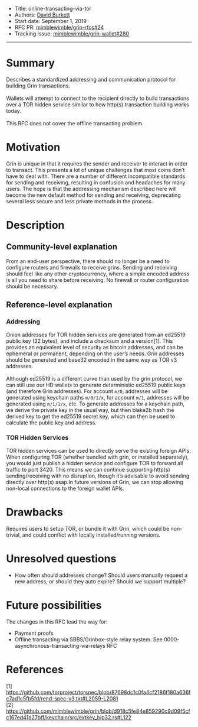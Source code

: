 
- Title: online-transacting-via-tor
- Authors: [David Burkett](mailto:davidburkett38@gmail.com)
- Start date: September 1, 2019
- RFC PR: [mimblewimble/grin-rfcs#24](https://github.com/mimblewimble/grin-rfcs/pull/24) 
- Tracking issue: [mimblewimble/grin-wallet#280](https://github.com/mimblewimble/grin-wallet/issues/280)

---

# Summary
Describes a standardized addressing and communication protocol for building Grin transactions.<br/><br/>
Wallets will attempt to connect to the recipient directly to build transactions over a TOR hidden service similar to how http(s) transaction building works today.<br/><br/>
This RFC does not cover the offline transacting problem.

# Motivation
Grin is unique in that it requires the sender and receiver to interact in order to transact. This presents a lot of unique challenges that most coins don’t have to deal with. There are a number of different incompatible standards for sending and receiving, resulting in confusion and headaches for many users. The hope is that the addressing mechanism described here will become the new default method for sending and receiving, deprecating several less secure and less private methods in the process.

# Description
## Community-level explanation
From an end-user perspective, there should no longer be a need to configure routers and firewalls to receive grins. Sending and receiving should feel like any other cryptocurrency, where a simple encoded address is all you need to share before receiving. No firewall or router configuration should be necessary.

## Reference-level explanation
### Addressing
Onion addresses for TOR hidden services are generated from an ed25519 public key (32 bytes), and include a checksum and a version[1]. This provides an equivalent level of security as bitcoin addresses, and can be ephemeral or permanent, depending on the user’s needs. Grin addresses should be generated and base32 encoded in the same way as TOR v3 addresses.<br/><br/>
Although ed25519 is a different curve than used by the grin protocol, we can still use our HD wallets to generate deterministic ed25519 public keys (and therefore Grin addresses). For account `m/0`, addresses will be generated using keychain paths `m/0/1/x`, for account `m/1`, addresses will be generated using `m/1/1/x`, etc. To generate addresses for a keychain path, we derive the private key in the usual way, but then blake2b hash the derived key to get the ed25519 secret key, which can then be used to calculate the public key and address.

### TOR Hidden Services
TOR hidden services can be used to directly serve the existing foreign APIs. When configuring TOR (whether bundled with grin, or installed separately), you would just publish a hidden service and configure TOR to forward all traffic to port 3420. This means we can continue supporting http(s) sending/receiving with no disruption, though it’s advisable to avoid sending directly over http(s) asap.In future versions of Grin, we can stop allowing non-local connections to the foreign wallet APIs.

# Drawbacks
Requires users to setup TOR, or bundle it with Grin, which could be non-trivial, and could conflict with locally installed/running versions.

# Unresolved questions
* How often should addresses change? Should users manually request a new address, or should they auto expire? Should we support multiple?

# Future possibilities
The changes in this RFC lead the way for:
* Payment proofs
* Offline transacting via SBBS/Grinbox-style relay system. See 0000-asynchronous-transacting-via-relays RFC

# References
[1] https://github.com/torproject/torspec/blob/87698dc1c0fa4cf2186f180a636fc7ad1c5fb5fd/rend-spec-v3.txt#L2059-L2081 <br/>
[2] https://github.com/mimblewimble/grin/blob/d918c5fe84e859290c9d09f5cfc167ed41d27bff/keychain/src/extkey_bip32.rs#L122
